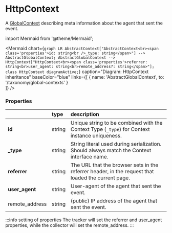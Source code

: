 # HttpContext

A [GlobalContext](/taxonomy/reference/global-contexts/overview.md) describing meta information about the agent that sent the event.

import Mermaid from '@theme/Mermaid';

<Mermaid chart={`
	graph LR
        AbstractContext["AbstractContext<br><span class='properties'>id: string<br />_type: string</span>"] --> AbstractGlobalContext;
        AbstractGlobalContext --> HttpContext["HttpContext<br><span class='properties'>referrer: string<br>user_agent: string<br>remote_address?: string</span>"];
    class HttpContext diagramActive;
`} 
  caption="Diagram: HttpContext inheritance" 
  baseColor="blue" 
  links={[
        { name: 'AbstractGlobalContext', to: '/taxonomy/global-contexts' }    
]}
/>

### Properties
|                | type   | description                                                                                        |
|:---------------|:-------|:---------------------------------------------------------------------------------------------------|
| **id**         | string | Unique string to be combined with the Context Type (`_type`) for Context instance uniqueness.      |
| **_type**      | string | String literal used during serialization. Should always match the Context interface name.          |
| **referrer**   | string | The URL that the browser sets in the referrer header, in the request that loaded the current page. |
| **user_agent** | string | User-agent of the agent that sent the event.                                                       |
| remote_address | string | (public) IP address of the agent that sent the event.                                              |

:::info setting of properties
The tracker will set the referrer and user_agent properties, while the collector will set the remote_address.
:::
